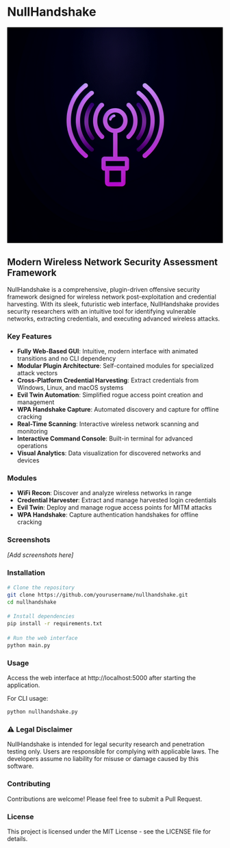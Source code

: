 # NullHandshake

![NullHandshake](generated-icon.png)

## Modern Wireless Network Security Assessment Framework

NullHandshake is a comprehensive, plugin-driven offensive security framework designed for wireless network post-exploitation and credential harvesting. With its sleek, futuristic web interface, NullHandshake provides security researchers with an intuitive tool for identifying vulnerable networks, extracting credentials, and executing advanced wireless attacks.

### Key Features

- **Fully Web-Based GUI**: Intuitive, modern interface with animated transitions and no CLI dependency
- **Modular Plugin Architecture**: Self-contained modules for specialized attack vectors
- **Cross-Platform Credential Harvesting**: Extract credentials from Windows, Linux, and macOS systems
- **Evil Twin Automation**: Simplified rogue access point creation and management
- **WPA Handshake Capture**: Automated discovery and capture for offline cracking
- **Real-Time Scanning**: Interactive wireless network scanning and monitoring
- **Interactive Command Console**: Built-in terminal for advanced operations
- **Visual Analytics**: Data visualization for discovered networks and devices

### Modules

- **WiFi Recon**: Discover and analyze wireless networks in range
- **Credential Harvester**: Extract and manage harvested login credentials 
- **Evil Twin**: Deploy and manage rogue access points for MITM attacks
- **WPA Handshake**: Capture authentication handshakes for offline cracking

### Screenshots

*[Add screenshots here]*

### Installation

```bash
# Clone the repository
git clone https://github.com/yourusername/nullhandshake.git
cd nullhandshake

# Install dependencies
pip install -r requirements.txt

# Run the web interface
python main.py
```

### Usage

Access the web interface at http://localhost:5000 after starting the application.

For CLI usage:
```bash
python nullhandshake.py
```

### ⚠️ Legal Disclaimer

NullHandshake is intended for legal security research and penetration testing only. Users are responsible for complying with applicable laws. The developers assume no liability for misuse or damage caused by this software.

### Contributing

Contributions are welcome! Please feel free to submit a Pull Request.

### License

This project is licensed under the MIT License - see the LICENSE file for details.